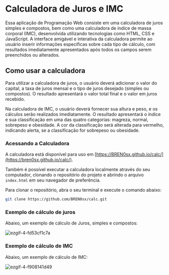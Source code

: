 # Calculadora de Juros e IMC

Essa aplicação de Programação Web consiste em uma calculadora de juros simples e compostos, bem como uma calculadora de índice de massa corporal (IMC), desenvolvida utilizando tecnologias como HTML, CSS e JavaScript. A interface amigável e interativa da calculadora permite ao usuário inserir informações específicas sobre cada tipo de cálculo, com resultados imediatamente apresentados após todos os campos serem preenchidos ou alterados.

## Como usar a calculadora

Para utilizar a calculadora de juros, o usuário deverá adicionar o valor do capital, a taxa de juros mensal e o tipo de juros desejado (simples ou compostos). O resultado apresentará o valor total final e o valor em juros recebido.

Na calculadora de IMC, o usuário deverá fornecer sua altura e peso, e os cálculos serão realizados imediatamente. O resultado apresentará o índice e sua classificação em uma das quatro categorias: magreza, normal, sobrepeso e obesidade. A cor da classificação será alterada para vermelho, indicando alerta, se a classificação for sobrepeso ou obesidade.

### Acessando a Calculadora

A calculadora está disponível para uso em [https://BREN0sx.github.io/calc/](https://bren0sx.github.io/calc/). 

Também é possível executar a calculadora localmente através do seu computador, clonando o repositório do projeto e abrindo o arquivo `index.html` em seu navegador de preferência.

Para clonar o repositório, abra o seu terminal e execute o comando abaixo:

```sh
git clone https://github.com/BREN0sx/calc.git
```

### Exemplo de cálculo de juros

Abaixo, um exemplo de cálculo de Juros, simples e compostos:

![ezgif-4-fd53cf1c7a](https://user-images.githubusercontent.com/105817781/228823271-7f049db9-2a0b-46c5-a7e3-6d811c80b612.gif)

### Exemplo de cálculo de IMC

Abaixo, um exemplo de cálculo de IMC:

![ezgif-4-f908141d49](https://user-images.githubusercontent.com/105817781/228823370-c58e9a73-d95a-4945-a9fb-8b065b225135.gif)

